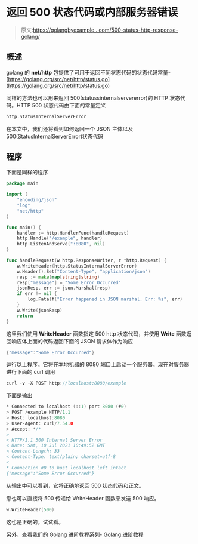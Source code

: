 # 返回 500 状态代码或内部服务器错误

> 原文:[https://golangbyexample . com/500-status-http-response-golang/](https://golangbyexample.com/500-status-http-response-golang/)

## **概述**

golang 的 **net/http** 包提供了可用于返回不同状态代码的状态代码常量-[https://golang.org/src/net/http/status.go](https://golang.org/src/net/http/status.go)

同样的方法也可以用来返回 500(statussinternalservererror)的 HTTP 状态代码。HTTP 500 状态代码由下面的常量定义

```go
http.StatusInternalServerError
```

在本文中，我们还将看到如何返回一个 JSON 主体以及 500(StatusInternalServerError)状态代码

## **程序**

下面是同样的程序

```go
package main

import (
	"encoding/json"
	"log"
	"net/http"
)

func main() {
	handler := http.HandlerFunc(handleRequest)
	http.Handle("/example", handler)
	http.ListenAndServe(":8080", nil)
}

func handleRequest(w http.ResponseWriter, r *http.Request) {
	w.WriteHeader(http.StatusInternalServerError)
	w.Header().Set("Content-Type", "application/json")
	resp := make(map[string]string)
	resp["message"] = "Some Error Occurred"
	jsonResp, err := json.Marshal(resp)
	if err != nil {
		log.Fatalf("Error happened in JSON marshal. Err: %s", err)
	}
	w.Write(jsonResp)
	return
}
```

这里我们使用 **WriteHeader** 函数指定 500 http 状态代码，并使用 **Write** 函数返回响应体上面的代码返回下面的 JSON 请求体作为响应

```go
{"message":"Some Error Occurred"}
```

运行以上程序。它将在本地机器的 8080 端口上启动一个服务器。现在对服务器进行下面的 curl 调用

```go
curl -v -X POST http://localhost:8080/example
```

下面是输出

```go
* Connected to localhost (::1) port 8080 (#0)
> POST /example HTTP/1.1
> Host: localhost:8080
> User-Agent: curl/7.54.0
> Accept: */*
> 
< HTTP/1.1 500 Internal Server Error
< Date: Sat, 10 Jul 2021 10:49:52 GMT
< Content-Length: 33
< Content-Type: text/plain; charset=utf-8
< 
* Connection #0 to host localhost left intact
{"message":"Some Error Occurred"}
```

从输出中可以看到，它将正确地返回 500 状态代码和正文。

您也可以直接将 500 传递给 WriteHeader 函数来发送 500 响应。

```go
w.WriteHeader(500)
```

这也是正确的。试试看。

另外，查看我们的 Golang 进阶教程系列- [Golang 进阶教程](https://golangbyexample.com/golang-comprehensive-tutorial/)